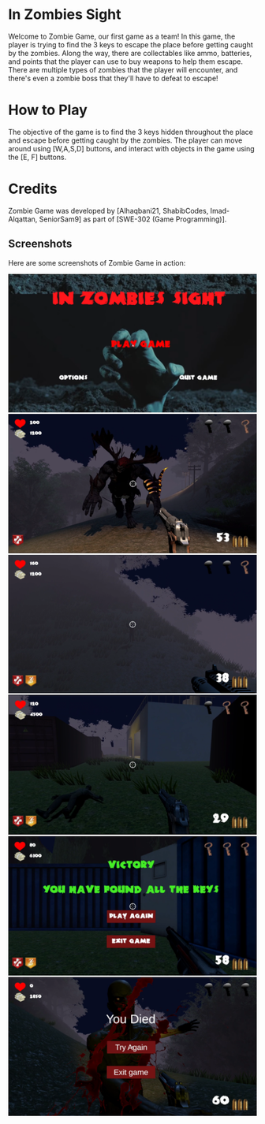 # In Zombies Sight

Welcome to Zombie Game, our first game as a team! In this game, the player is trying to find the 3 keys to escape the place before getting caught by the zombies. Along the way, there are collectables like ammo, batteries, and points that the player can use to buy weapons to help them escape. There are multiple types of zombies that the player will encounter, and there's even a zombie boss that they'll have to defeat to escape!


# How to Play


The objective of the game is to find the 3 keys hidden throughout the place and escape before getting caught by the zombies. The player can move around using [W,A,S,D] buttons, and interact with objects in the game using the [E, F] buttons. 


# Credits
Zombie Game was developed by [Alhaqbani21, ShabibCodes, Imad-Alqattan, SeniorSam9] as part of [SWE-302 (Game Programming)].

## Screenshots

Here are some screenshots of Zombie Game in action:

![Zombie Game screenshot 1](/Screenshots/screenshot1.png)
![Zombie Game screenshot 2](/Screenshots/screenshot2.png)
![Zombie Game screenshot 3](/Screenshots/screenshot3.png)
![Zombie Game screenshot 4](/Screenshots/screenshot4.png)
![Zombie Game screenshot 5](/Screenshots/screenshot5.png)
![Zombie Game screenshot 6](/Screenshots/screenshot6.png)




